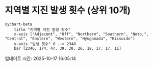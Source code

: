 # 지역별 지진 발생 횟수 (상위 10개)

```mermaid
xychart-beta
    title "지역별 지진 발생 횟수"
    x-axis ["Adjacent", "Off", "Northern", "Southern", "Noto,", "Central", "Eastern", "Western", "Hyuganada", "Kiisuido"]
    y-axis "발생 횟수" 0 --> 2348
    bar [2346, 174, 47, 39, 30, 26, 18, 17, 17, 11]
```

업데이트 시간: 2025-10-17 16:05:14
